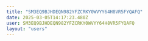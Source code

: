 ```yaml
---
title: "SM3EQ9BJHDEQN982YFZCRKY0WVYY64H8VR5FYQAFQ"
date: 2025-03-05T14:17:23.480Z
user: SM3EQ9BJHDEQN982YFZCRKY0WVYY64H8VR5FYQAFQ
layout: "users"
---
```

    